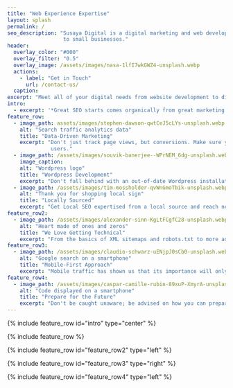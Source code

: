 ```yaml
---
title: "Web Experience Expertise"
layout: splash
permalink: /
seo_description: "Susaya Digital is a digital marketing and web development company focused on bringing SEO services
                  to small businesses."
header:
  overlay_color: "#000"
  overlay_filter: "0.5"
  overlay_image: /assets/images/nasa-1lfI7wkGWZ4-unsplash.webp
  actions:
    - label: "Get in Touch"
      url: /contact-us/
  caption: 
excerpt: "Meet all of your digital needs from website development to digital marketing. Stay up-to-date on the latest trends and get ahead of the competition."
intro: 
  - excerpt: '*Great SEO starts comes organically from great marketing. When you create valuable content with a well-tailed user experience, the links will come naturally.*'
feature_row:
  - image_path: assets/images/stephen-dawson-qwtCeJ5cLYs-unsplash.webp
    alt: "Search traffic analytics data"
    title: "Data-Driven Marketing"
    excerpt: "Don't just track page views, but conversions. Make sure your leads are generating value, both for you and your
              users."
  - image_path: /assets/images/souvik-banerjee--WPrNEM_6dg-unsplash.webp
    image_caption: 
    alt: "Wordpress logo"
    title: "Wordpress Development"
    excerpt: "Don't fall behind with an out-of-date Wordpress installation, get ahead of the competition with the latest features and plugins!"
  - image_path: /assets/images/tim-mossholder-qvWnGmoTbik-unsplash.webp
    alt: "Thank you for shopping local sign"
    title: "Locally Sourced"
    excerpt: "Get Local SEO expertised from a local source and reach new customers in your area!"
feature_row2:
  - image_path: /assets/images/alexander-sinn-KgLtFCgfC28-unsplash.webp
    alt: "Heart made of ones and zeros"
    title: "We Love Getting Technical"
    excerpt: "From the basics of XML sitemaps and robots.txt to more advanced topics such as site migrations and optimizing the critical rendering path, we have you covered with the up-to-date industry practices."
feature_row3:
  - image_path: /assets/images/claudio-schwarz-uENjpJ0sCb0-unsplash.webp
    alt: "Google search on a smartphone"
    title: "Mobile-First Approach"
    excerpt: "Mobile traffic has shown us that its importance will only continue to grow. Learn how to be prepared for any user device with a mobile-first approach."
feature_row4:
  - image_path: /assets/images/caspar-camille-rubin-89xuP-XmyrA-unsplash.webp
    alt: "Code displayed on a smartphone"
    title: "Prepare for the Future"
    excerpt: "Don't be caught unaware; be advised on how you can prepare for future web developments, such at HTTP/3. You're at least using HTTP/2, right?"
---
```


{% include feature_row id="intro" type="center" %}

{% include feature_row %}

{% include feature_row id="feature_row2" type="left" %}

{% include feature_row id="feature_row3" type="right" %}

{% include feature_row id="feature_row4" type="left" %}